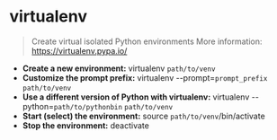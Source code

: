 # virtualenv
> Create virtual isolated Python environments
> More information: <https://virtualenv.pypa.io/>
- **Create a new environment:**
virtualenv `path/to/venv`
- **Customize the prompt prefix:**
virtualenv --prompt=`prompt_prefix` `path/to/venv`
- **Use a different version of Python with virtualenv:**
virtualenv --python=`path/to/pythonbin` `path/to/venv`
- **Start (select) the environment:**
source `path/to/venv`/bin/activate
- **Stop the environment:**
deactivate
